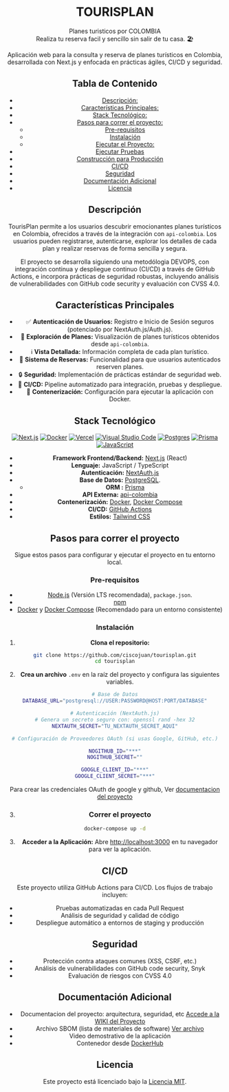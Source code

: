 # <center>TOURISPLAN </center>

 <center>Planes turisticos por COLOMBIA 
 <center>Realiza tu reserva facil y sencillo sin salir de tu casa.  🏖️

Aplicación web para la consulta y reserva de planes turísticos en Colombia, desarrollada con Next.js y enfocada en prácticas ágiles, CI/CD y seguridad.

## Tabla de Contenido

- [Descripción:](#descripción)
- [Características Principales:](#características-principales)
- [Stack Tecnológico:](#stack-tecnológico)
- [Pasos para correr el proyecto:](#pasos-para-correr-el-proyecto)
  - [Pre-requisitos](#pre-requisitos)
  - [Instalación](#instalación)
  - [Ejecutar el Proyecto:](#correr-el-proyecto)
- [Ejecutar Pruebas](#ejecutar-pruebas)
- [Construcción para Producción](#construcción-para-producción)
- [CI/CD](#cicd)
- [Seguridad](#seguridad)
- [Documentación Adicional](#documentación-adicional)
- [Licencia](#licencia)

## Descripción

TourisPlan permite a los usuarios descubrir emocionantes planes turísticos en Colombia, ofrecidos a través de la integración con `api-colombia`. Los usuarios pueden registrarse, autenticarse, explorar los detalles de cada plan y realizar reservas de forma sencilla y segura.

El proyecto se desarrolla siguiendo una metodólogia DEVOPS, con integración continua y despliegue continuo (CI/CD) a través de GitHub Actions, e incorpora prácticas de seguridad robustas, incluyendo análisis de vulnerabilidades con GitHub code security y evaluación con CVSS 4.0.

## Características Principales

- ✅ **Autenticación de Usuarios:** Registro e Inicio de Sesión seguros (potenciado por NextAuth.js/Auth.js).
- 🔎 **Exploración de Planes:** Visualización de planes turísticos obtenidos desde `api-colombia`.
- ℹ️ **Vista Detallada:** Información completa de cada plan turístico.
- 📅 **Sistema de Reservas:** Funcionalidad para que usuarios autenticados reserven planes.
- 🔒 **Seguridad:** Implementación de prácticas estándar de seguridad web.
- 🔄 **CI/CD:** Pipeline automatizado para integración, pruebas y despliegue.
- 🐳 **Contenerización:** Configuración para ejecutar la aplicación con Docker.

## Stack Tecnológico

[![Next.js](https://img.shields.io/badge/Next.js-black?logo=next.js&logoColor=white)](#) [![Docker](https://img.shields.io/badge/Docker-2496ED?logo=docker&logoColor=fff)](#) [![Vercel](https://img.shields.io/badge/Vercel-%23000000.svg?logo=vercel&logoColor=white)](#) [![Visual Studio Code](https://custom-icon-badges.demolab.com/badge/Visual%20Studio%20Code-0078d7.svg?logo=vsc&logoColor=white)](#) [![Postgres](https://img.shields.io/badge/Postgres-%23316192.svg?logo=postgresql&logoColor=white)](#) [![Prisma](https://img.shields.io/badge/Prisma-2D3748?logo=prisma&logoColor=white)](#) [![JavaScript](https://img.shields.io/badge/JavaScript-F7DF1E?logo=javascript&logoColor=000)](#)

- **Framework Frontend/Backend:** [Next.js](https://nextjs.org/) (React)
- **Lenguaje:** JavaScript / TypeScript
- **Autenticación:** [NextAuth.js](https://next-auth.js.org/)
- **Base de Datos:** [PostgreSQL](https://www.postgresql.org/).
  - **ORM :** [Prisma](https://www.prisma.io/)
- **API Externa:** [api-colombia](https://api-colombia.com/)
- **Contenerización:** [Docker](https://www.docker.com/), [Docker Compose](https://docs.docker.com/compose/)
- **CI/CD:** [GitHub Actions](https://github.com/features/actions)
- **Estilos:** [Tailwind CSS](https://tailwindcss.com/)

## Pasos para correr el proyecto

Sigue estos pasos para configurar y ejecutar el proyecto en tu entorno local.

### Pre-requisitos

- [Node.js](https://nodejs.org/) (Versión LTS recomendada), `package.json`.
- [npm](https://www.npmjs.com/)
- [Docker](https://www.docker.com/products/docker-desktop/) y [Docker Compose](https://docs.docker.com/compose/install/) (Recomendado para un entorno consistente)

### Instalación

1.  **Clona el repositorio:**

```bash
git clone https://github.com/ciscojuan/tourisplan.git
cd tourisplan
```

2. **Crea un archivo** `.env` en la raíz del proyecto y configura las siguientes variables.

```bash
# Base de Datos
DATABASE_URL="postgresql://USER:PASSWORD@HOST:PORT/DATABASE"

# Autenticación (NextAuth.js)
# Genera un secreto seguro con: openssl rand -hex 32
NEXTAUTH_SECRET="TU_NEXTAUTH_SECRET_AQUI"

# Configuración de Proveedores OAuth (si usas Google, GitHub, etc.)

NOGITHUB_ID="***"
NOGITHUB_SECRET=""

GOOGLE_CLIENT_ID="***"
GOOGLE_CLIENT_SECRET="***"
```

Para crear las credenciales OAuth de google y github, Ver [documentacion del proyecto](https://github.com/ciscojuan/tourisplan/wiki#configuraci%C3%B3n-de-oauth)

3. ### Correr el proyecto

```bash
docker-compose up -d
```

3. **Acceder a la Aplicación:**
   Abre [http://localhost:3000](http://localhost:3000) en tu navegador para ver la aplicación.

## CI/CD

Este proyecto utiliza GitHub Actions para CI/CD. Los flujos de trabajo incluyen:

- Pruebas automatizadas en cada Pull Request
- Análisis de seguridad y calidad de código
- Despliegue automático a entornos de staging y producción

## Seguridad

- Protección contra ataques comunes (XSS, CSRF, etc.)
- Análisis de vulnerabilidades con GitHub code security, Snyk
- Evaluación de riesgos con CVSS 4.0

## Documentación Adicional

- Documentacion del proyecto: arquitectura, seguridad, etc [Accede a la WIKI del Proyecto](https://github.com/ciscojuan/tourisplan/wiki#configuraci%C3%B3n-de-oauth)
- Archivo SBOM (lista de materiales de software) [Ver archivo](https://github.com/ciscojuan/tourisplan/blob/develop/tourisplan-sbom.json)
- Video demostrativo de la aplicación
- Contenedor desde [DockerHub](https://hub.docker.com/repository/docker/jrami1519/tourisplan/general)

## Licencia

Este proyecto está licenciado bajo la [Licencia MIT](LICENSE).

```

```
